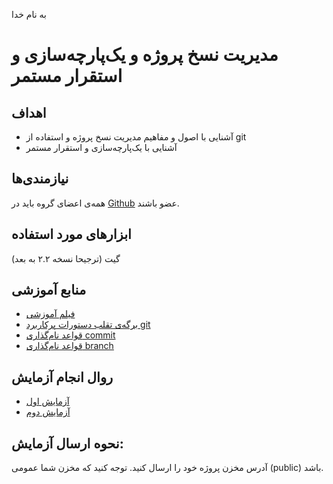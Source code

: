 به نام خدا

# مدیریت نسخ پروژه و یک‌پارچه‌سازی و استقرار مستمر

## اهداف 
- آشنایی با اصول و مفاهیم مدیریت نسخ پروژه و استفاده از git
- آشنایی با یک‌‌پارچه‌سازی و استقرار مستمر

## نیازمندی‌ها
همه‌ی اعضای گروه باید در [Github](https://github.com/) عضو باشند.

## ابزارهای مورد استفاده
گیت (ترجیحا نسخه ۲.۲ به بعد)

## منابع آموزشی
- [فیلم آموزشی](https://aparat.com/v/POj9h)
- [برگه‌ی تقلب دستورات پرکاربرد git](https://education.github.com/git-cheat-sheet-education.pdf)
- [قواعد نام‌گذاری commit](https://gist.github.com/robertpainsi/b632364184e70900af4ab688decf6f53)
- [قواعد نام‌گذاری branch](https://gist.github.com/karmenatwork/e0dbe33e1c553e1a998839737c8c799a)

## روال انجام آزمایش
- [آزمایش اول](./lab1.md)
- [آزمایش دوم](./lab2.md)

## نحوه ارسال آزمایش:
آدرس مخزن پروژه خود را ارسال کنید. توجه کنید که مخزن شما عمومی (public) باشد.

